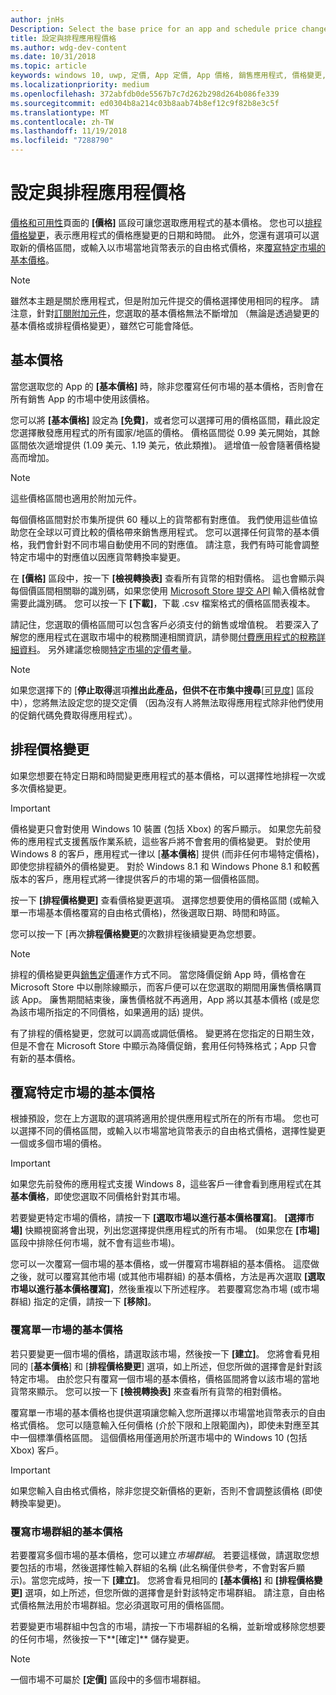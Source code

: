 ```yaml
---
author: jnHs
Description: Select the base price for an app and schedule price changes. You can also customize these options for specific markets.
title: 設定與排程應用程價格
ms.author: wdg-dev-content
ms.date: 10/31/2018
ms.topic: article
keywords: windows 10, uwp, 定價, App 定價, App 價格, 銷售應用程式, 價格變更, 自訂價格, 價格, 定價, 成本, 覆寫基本價格, 自由格式價格, 自由格式
ms.localizationpriority: medium
ms.openlocfilehash: 372abfdb0de5567b7c7d262b298d264b086fe339
ms.sourcegitcommit: ed0304b8a214c03b8aab74b8ef12c9f82b8e3c5f
ms.translationtype: MT
ms.contentlocale: zh-TW
ms.lasthandoff: 11/19/2018
ms.locfileid: "7288790"
---
```

# <a name="set-and-schedule-app-pricing"></a>設定與排程應用程價格

[價格和可用性](set-app-pricing-and-availability.md)頁面的 **\[價格\]** 區段可讓您選取應用程式的基本價格。 您也可以[排程價格變更](#schedule-price-changes)，表示應用程式的價格應變更的日期和時間。 此外，您還有選項可以選取新的價格區間，或輸入以市場當地貨幣表示的自由格式價格，來[覆寫特定市場的基本價格](#override-base-price-for-specific-markets)。

> [!NOTE]
> 雖然本主題是關於應用程式，但是附加元件提交的價格選擇使用相同的程序。 請注意，針對[訂閱附加元件](../monetize/enable-subscription-add-ons-for-your-app.md)，您選取的基本價格無法不斷增加 （無論是透過變更的基本價格或排程價格變更），雖然它可能會降低。

## <a name="base-price"></a>基本價格

當您選取您的 App 的 **\[基本價格\]** 時，除非您覆寫任何市場的基本價格，否則會在所有銷售 App 的市場中使用該價格。

您可以將 **\[基本價格\]** 設定為 **\[免費\]**，或者您可以選擇可用的價格區間，藉此設定您選擇散發應用程式的所有國家/地區的價格。 價格區間從 0.99 美元開始，其餘區間依次遞增提供 (1.09 美元、1.19 美元，依此類推)。 遞增值一般會隨著價格變高而增加。 

> [!NOTE]
> 這些價格區間也適用於附加元件。 

每個價格區間對於市集所提供 60 種以上的貨幣都有對應值。 我們使用這些值協助您在全球以可資比較的價格帶來銷售應用程式。 您可以選擇任何貨幣的基本價格，我們會針對不同市場自動使用不同的對應值。 請注意，我們有時可能會調整特定市場中的對應值以因應貨幣轉換率變更。

在 **\[價格\]** 區段中，按一下 **\[檢視轉換表\]** 查看所有貨幣的相對價格。 這也會顯示與每個價區間相關聯的識別碼，如果您使用 [Microsoft Store 提交 API](../monetize/manage-app-submissions.md#price-tiers) 輸入價格就會需要此識別碼。 您可以按一下 **\[下載\]**，下載 .csv 檔案格式的價格區間表複本。

請記住，您選取的價格區間可以包含客戶必須支付的銷售或增值稅。 若要深入了解您的應用程式在選取市場中的稅務關連相關資訊，請參閱[付費應用程式的稅務詳細資料](tax-details-for-paid-apps.md)。 另外建議您檢閱[特定市場的定價考量](define-pricing-and-market-selection.md#price-considerations-for-specific-markets)。

> [!NOTE]
> 如果您選擇下的 [**停止取得**選項**推出此產品，但供不在市集中搜尋**[[可見度](choose-visibility-options.md#discoverability)] 區段中），您將無法設定您的提交定價 （因為沒有人將無法取得應用程式除非他們使用的促銷代碼免費取得應用程式）。

## <a name="schedule-price-changes"></a>排程價格變更

如果您想要在特定日期和時間變更應用程式的基本價格，可以選擇性地排程一次或多次價格變更。 

> [!IMPORTANT]
> 價格變更只會對使用 Windows 10 裝置 (包括 Xbox) 的客戶顯示。 如果您先前發佈的應用程式支援舊版作業系統，這些客戶將不會套用的價格變更。 對於使用 Windows 8 的客戶，應用程式一律以 [**基本價格**] 提供 (而非任何市場特定價格)，即使您排程額外的價格變更。 對於 Windows 8.1 和 Windows Phone 8.1 和較舊版本的客戶，應用程式將一律提供客戶的市場的第一個價格區間。

按一下 **\[排程價格變更\]** 查看價格變更選項。 選擇您想要使用的價格區間 (或輸入單一市場基本價格覆寫的自由格式價格)，然後選取日期、時間和時區。

您可以按一下 [再次**排程價格變更**的次數排程後續變更為您想要。

> [!NOTE]
> 排程的價格變更與[銷售定價](put-apps-and-add-ons-on-sale.md)運作方式不同。 當您降價促銷 App 時，價格會在 Microsoft Store 中以刪除線顯示，而客戶便可以在您選取的期間用廉售價格購買該 App。 廉售期間結束後，廉售價格就不再適用，App 將以其基本價格 (或是您為該市場所指定的不同價格，如果適用的話) 提供。
>
> 有了排程的價格變更，您就可以調高或調低價格。 變更將在您指定的日期生效，但是不會在 Microsoft Store 中顯示為降價促銷，套用任何特殊格式；App 只會有新的基本價格。 


## <a name="override-base-price-for-specific-markets"></a>覆寫特定市場的基本價格

根據預設，您在上方選取的選項將適用於提供應用程式所在的所有市場。 您也可以選擇不同的價格區間，或輸入以市場當地貨幣表示的自由格式價格，選擇性變更一個或多個市場的價格。

> [!IMPORTANT]
> 如果您先前發佈的應用程式支援 Windows 8，這些客戶一律會看到應用程式在其**基本價格**，即使您選取不同價格針對其市場。

若要變更特定市場的價格，請按一下 **\[選取市場以進行基本價格覆寫\]**。 **\[選擇市場\]** 快顯視窗將會出現，列出您選擇提供應用程式的所有市場。 (如果您在 **\[市場\]** 區段中排除任何市場，就不會有這些市場)。 

您可以一次覆寫一個市場的基本價格，或一併覆寫市場群組的基本價格。 這麼做之後，就可以覆寫其他市場 (或其他市場群組) 的基本價格，方法是再次選取 **\[選取市場以進行基本價格覆寫\]**，然後重複以下所述程序。 若要覆寫您為市場 (或市場群組) 指定的定價，請按一下 **\[移除\]**。


### <a name="override-the-base-price-for-a-single-market"></a>覆寫單一市場的基本價格

若只要變更一個市場的價格，請選取該市場，然後按一下 **\[建立\]**。 您將會看見相同的 [**基本價格**] 和 [**排程價格變更**] 選項，如上所述，但您所做的選擇會是針對該特定市場。 由於您只有覆寫一個市場的基本價格，價格區間將會以該市場的當地貨幣來顯示。 您可以按一下 **\[檢視轉換表\]** 來查看所有貨幣的相對價格。 

覆寫單一市場的基本價格也提供選項讓您輸入您所選擇以市場當地貨幣表示的自由格式價格。 您可以隨意輸入任何價格 (介於下限和上限範圍內)，即使未對應至其中一個標準價格區間。 這個價格用僅適用於所選市場中的 Windows 10 (包括 Xbox) 客戶。 

> [!IMPORTANT]
> 如果您輸入自由格式價格，除非您提交新價格的更新，否則不會調整該價格 (即使轉換率變更)。 

### <a name="override-the-base-price-for-a-market-group"></a>覆寫市場群組的基本價格

若要覆寫多個市場的基本價格，您可以建立*市場群組*。 若要這樣做，請選取您想要包括的市場，然後選擇性輸入群組的名稱 (此名稱僅供參考，不會對客戶顯示)。當您完成時，按一下 **\[建立\]**。 您將會看見相同的 **\[基本價格\]** 和 **\[排程價格變更\]** 選項，如上所述，但您所做的選擇會是針對該特定市場群組。 請注意，自由格式價格無法用於市場群組。您必須選取可用的價格區間。

若要變更市場群組中包含的市場，請按一下市場群組的名稱，並新增或移除您想要的任何市場，然後按一下**\[確定\]** 儲存變更。 

> [!NOTE]
> 一個市場不可屬於 **\[定價\]** 區段中的多個市場群組。





